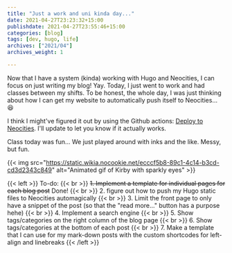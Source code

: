 ```yaml
---
title: "Just a work and uni kinda day..."
date: 2021-04-27T23:23:32+15:00
publishdate: 2021-04-27T23:55:46+15:00
categories: [blog]
tags: [dev, hugo, life]
archives: ["2021/04"]
archives_weight: 1

---
```


Now that I have a system (kinda) working with Hugo and Neocities, I can focus on just writing my blog! Yay. Today, I just went to work and had classes between my shifts. To be honest, the whole day, I was just thinking about how I can get my website to automatically push itself to Neocities... :satisfied:

I think I might've figured it out by using the Github actions: [Deploy to Neocities](https://github.com/marketplace/actions/deploy-to-neocities). I'll update to let you know if it actually works.

Class today was fun... We just played around with inks and the like. Messy, but fun.
 
{{< img src="https://static.wikia.nocookie.net/ecccf5b8-89c1-4c14-b3cd-cd3d2343c849" alt="Animated gif of Kirby with sparkly eyes" >}}

<!--more-->

{{< left >}}
To-do: {{< br >}}
<strike> 1. Implement a template for individual pages for each blog post</strike> Done! {{< br >}}
2. figure out how to push my Hugo static files to Neocities automagically  {{< br >}}
3. Limit the front page to only have a snippet of the post (so that the "read more..." button has a purpose hehe)  {{< br >}}
4. Implement a search engine  {{< br >}}
5. Show tags/categories on the right column of the blog page  {{< br >}}
6. Show tags/categories at the bottom of each post {{< br >}}
7. Make a template that I can use for my mark-down posts with the custom shortcodes for left-align and linebreaks 
{{< /left >}}

